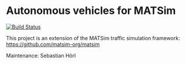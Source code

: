 # Autonomous vehicles for MATSim

[![Build Status](https://travis-ci.org/matsim-eth/av.png)](https://travis-ci.org/matsim-eth/av)

This project is an extension of the MATSim traffic simulation framework:
https://github.com/matsim-org/matsim

Maintenance: Sebastian Hörl
